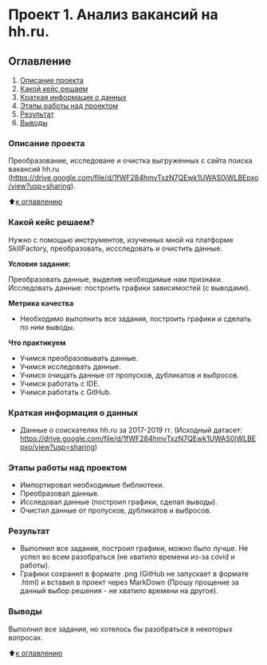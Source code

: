 # Проект 1. Анализ вакансий на hh.ru.

## Оглавление
1. [Описание проекта](https://github.com/Zhmih88/Training/tree/main/project_1/README.md#Описание-проекта)
2. [Какой кейс решаем](https://github.com/Zhmih88/Training/tree/main/project_1/README.md#Какой-кейс-решаем)
3. [Краткая информация о данных](https://github.com/Zhmih88/Training/tree/main/project_1/README.md#ОКраткая-информация-о-данных)
4. [Этапы работы над проектом](https://github.com/Zhmih88/Training/tree/main/project_1/README.md#Этапы-работы-над-проектом)
5. [Результат](https://github.com/Zhmih88/Training/tree/main/project_1/README.md#Результат)
6. [Выводы](https://github.com/Zhmih88/Training/tree/main/project_1/README.md#Выводы)

### Описание проекта
Преобразование, исследоване и очистка выгруженных с сайта поиска вакансий hh.ru (https://drive.google.com/file/d/1fWF284hmvTxzN7QEwk1UWAS0jWLBEpxo/view?usp=sharing).

:arrow_up:[к оглавлению](https://github.com/Zhmih88/Training/tree/main/project_1/README.md#Оглавление)


### Какой кейс решаем?
Нужно с помощью инструментов, изученных мной на платформе SkillFactory, преобразовать, иссследовать и очистить данные.

**Условия задания:**

Преобразовать данные, выделив необходимые нам признаки. Исследовать данные: построить графики зависимостей (с выводами).


**Метрика качества**
- Необходимо выполнить все задания, построить графики и сделать по ним выводы.

**Что практикуем**
- Учимся преобразовывать данные.
- Учимся исследовать данные.
- Учимся очищать данные от пропусков, дубликатов и выбросов.
- Учимся работать с IDE.
- Учимся работать с GitHub.

### Краткая информация о данных
- Данные о соискателях hh.ru за 2017-2019 гг. (Исходный датасет: https://drive.google.com/file/d/1fWF284hmvTxzN7QEwk1UWAS0jWLBEpxo/view?usp=sharing)

### Этапы работы над проектом
+ Импортировал необходимые библиотеки.
+ Преобразовал данные.
+ Исследовал данные (построил графики, сделал выводы).
+ Очистил данные от пропусков, дубликатов и выбросов.

### Результат
- Выполнил все задания, построил графики, можно было лучше.
Не успел во всем разобраться (не хватило времени из-за covid и работы).
- Графики сохранил в формате .png (GitHub не запускает в формате .html) и вставил в проект через MarkDown (Прошу прощение за данный выбор решения - не хватило времени на другое).

### Выводы
Выполнил все задания, но хотелось бы разобраться в некоторых вопросах.

:arrow_up:[к оглавлению](https://github.com/Zhmih88/Training/tree/main/project_1/README.md#Оглавление)